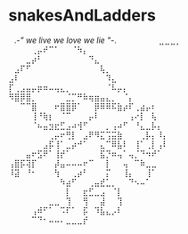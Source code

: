 # snakesAndLadders

⠀.*-" we live
we love
we lie "-*.
⠀⠀⠀⠀⠀⠀⠀⣀⣀⣀⡀⠀⠀⠀⠀⠀⠀⠀⠀⠀⠀⠀⠀⠀⠀⠀⠀
⠀⠀⠀⠀⢀⡤⠞⠉⠁⠀⠀⠈⠳⡄⠀⠀⠀⠀⠀⠀⠀⠀⠀⠀⠀⠀⠀⠀
⠀⠀⠀⣀⡴⠃⠀⠀⠀⠀⠀⠀⠀⠀⠙⣄⠀⠀⠀⠀⠀⠀⠀⠀⠀⠀⠀⠀
⠀⣠⠏⠋⠀⠀⠀⠀⠀⠀⠀⠀⠀⠀⠀⠀⢧⡀⠀⠀⠀⠀⠀⠀⠀⠀⠀⠀
⣠⠇⠀⠀⠀⠀⠀⠀⠀⠀⠀⠀⠀⠀⠀⠀⠀⠹⣄⠀⠀⠀⠀⠀⠀⠀⠀⠀
⡏⢀⣠⣤⡤⡶⠶⠤⢤⣄⡀⠀⠀⠀⠀⠀⠀⠈⠧⡤⡄⠀⠀⠀⠀⠀⠀⠀
⠻⣿⡿⣿⡀⠀⠀⠀⠀⠀⣈⡉⠛⠷⢶⣶⣤⣄⡀⠀⠈⡄⠀⠀⠀⠀⠀⠀
⠀⠀⠉⠉⣿⠀⠀⠀⠖⣿⣿⡿⠁⠀⠀⡿⠿⠿⠯⣷⡴⠏⢀⣴⡤⠆⠀⠀
⠀⠀⠀⠀⢸⠘⢷⡆⠀⠈⠉⠀⠀⠀⡤⠇⠀⠀⠀⠀⠀⢠⠔⡇⠀⢧⠀⠀
⠀⠀⠀⠀⠈⠦⣤⣲⣖⣋⣠⠴⢺⠋⠀⠀⠀⡀⢠⠴⠋⠀⠘⣄⣀⡧⡄⠀
⠀⠀⠀⠀⠀⠀⠀⢀⡤⠖⢛⡇⠀⣠⠟⠻⣍⢩⣭⣷⠀⠀⠀⢀⡧⡄⠸⡄
⠀⠀⠀⠀⠀⠀⣠⡯⢸⠁⣀⡴⠚⠁⠀⠀⣄⠉⠿⣧⠇⠀⢸⠁⢀⡇⢠⠇
⠀⠀⠀⣤⠖⣫⠟⠁⢸⡞⠁⠀⠀⠀⠀⠀⣯⡙⠶⢤⠁⢤⡈⠙⠲⠞⠁⠀
⢠⣿⡯⢽⡏⠀⠀⠀⡼⣤⠤⠤⠤⠖⠉⠀⠀⡇⠀⠀⢤⠀⠉⠷⣀⣀⠀⠀
⠸⣽⠀⠘⠂⠀⠀⠀⢳⠀⠀⢀⡴⠃⠀⠀⠀⡍⠀⠀⢸⡄⠀⠀⢸⠁⠀⠀
⠀⠀⠀⠀⠀⠀⠀⠀⠀⠳⣴⠋⠀⠀⢀⣤⣞⣁⡀⠀⠀⠙⠢⠤⠁⠀⠀⠀
⠀⠀⠀⠀⠀⠀⠀⠀⠀⠀⡇⠀⠀⣖⣋⣀⣠⠀⠈⡇⠀⠀⠀⠀⠀⠀⠀⠀
⠀⠀⠀⠀⠀⠀⠀⣀⣀⠀⢹⠀⠀⢻⠀⠀⣼⠀⠀⢹⠀⠀⠀⠀⠀⠀⠀⠀
⠀⠀⠀⠀⢠⠾⠋⠁⠀⠩⠏⠁⠀⡯⠀⠹⣧⣄⡠⠇⠀⠀⠀⠀⠀⠀⠀⠀
⠀⠀⠀⠀⠉⠙⠂⠤⠤⠄⣀⣀⣀⡞⠀⠀⠀⠀⠀⠀⠀⠀⠀⠀⠀⠀⠀⠀